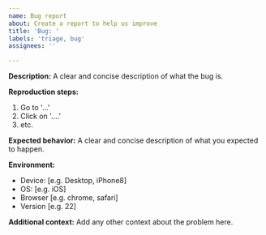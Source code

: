```yaml
---
name: Bug report
about: Create a report to help us improve
title: 'Bug: '
labels: 'triage, bug'
assignees: ''

---
```


**Description:**
A clear and concise description of what the bug is.

**Reproduction steps:**
1. Go to '...'
2. Click on '....'
3. etc.

**Expected behavior:**
A clear and concise description of what you expected to happen.

**Environment:**
 - Device: [e.g. Desktop, iPhone8]
 - OS: [e.g. iOS]
 - Browser [e.g. chrome, safari]
 - Version [e.g. 22]

**Additional context:**
Add any other context about the problem here.
